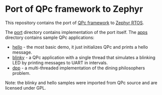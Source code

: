 # Port of QPc framework to Zephyr

This repository contains the port of [QPc framework](https://github.com/QuantumLeaps/qpc/) to [Zephyr RTOS](https://github.com/zephyrproject-rtos/zephyr).

The [port](port) directory contains implementation of the port itself. The [apps](apps) directory contains sample QPc applications:
- [hello](apps/hello) - the most basic demo, it just initializes QPc and prints a hello message.
- [blinky](apps/blinky) - a QPc application with a single thread that simulates a blinking LED by printing messages to UART in intervals.
- [dpp](apps/dpp) -  a multi-threaded implementation of the dining philosophers problem.

Note: the blinky and hello samples were imported from QPc source and are licensed under GPL.

